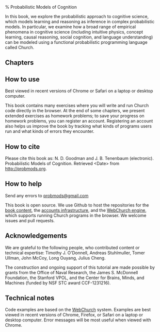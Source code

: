 % Probabilistic Models of Cognition

In this book, we explore the probabilistic approach to cognitive science, which models learning and reasoning as inference in complex probabilistic models. In particular, we examine how a broad range of empirical phenomena in cognitive science (including intuitive physics, concept learning, causal reasoning, social cognition, and language understanding) can be modeled using a functional probabilistic programming language called Church. 

## Chapters
<!-- _chapterlist_ -->

## How to use

Best viewed in recent versions of Chrome or Safari on a laptop or desktop computer.

This book contains many exercises where you will write and run Church code directly in the browser. At the end of some chapters, we present extended exercises as homework problems; to save your progress on homework problems, you can register an account. Registering an account also helps us improve the book by tracking what kinds of programs users run and what kinds of errors they encounter.

<!-- login/register links need to be in a div with id 'register' so that nav.js can show the appropriate content (i.e., a login/register section if the user is not logged in and a logout section if the user is logged in)   -->
<div id="register" style='display: none; font-style: italic'><a href="/login">Login</a> or <a href="/register">register an account</a></div>

## How to cite

Please cite this book as: N. D. Goodman and J. B. Tenenbaum (electronic). Probabilistic Models of Cognition. Retrieved \<Date\> from http://probmods.org.

## How to help

Send any errors to <u>probmods@<span style='display:none'>REMOVETHIS</span>gmail.com</u>

This book is open source. We use Github to host the repositories for the [book content](http://github.com/probmods/chapters), the [accounts infrastructure](http://github.com/probmods/accounts), and the [WebChurch engine](http://github.com/probmods/webchurch), which supports running Church programs in the browser. We welcome issues and pull requests.

## Acknowledgements

We are grateful to the following people, who contributed content or technical expertise: Timothy J. O'Donnell, Andreas Stuhlmuller, Tomer Ullman, John McCoy, Long Ouyang, Julius Cheng.

The construction and ongoing support of this tutorial are made possible by grants from the Office of Naval Research, the James S. McDonnell Foundation, the Stanford VPOL, and the Center for Brains, Minds, and Machines (funded by NSF STC award CCF-1231216).

## Technical notes

Code examples are based on the [WebChurch](https://github.com/probmods/webchurch) system. Examples are best viewed in recent versions of Chrome, Firefox, or Safari on a laptop or desktop computer. Error messages will be most useful when viewed with Chrome.

